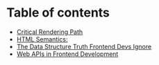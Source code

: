 # Table of contents

* [Critical Rendering Path](README.md)
* [HTML Semantics:](html-semantics.md)
* [The Data Structure Truth Frontend Devs Ignore](the-data-structure-truth-frontend-devs-ignore.md)
* [Web APIs in Frontend Development](web-apis-in-frontend-development.md)
